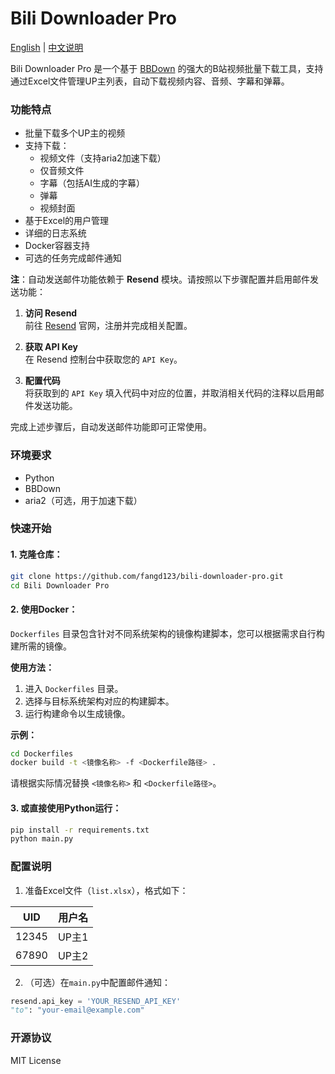 # Bili Downloader Pro

[English](README.md) | [中文说明](README_zh.md)

Bili Downloader Pro 是一个基于 [BBDown](https://github.com/nilaoda/BBDown) 的强大的B站视频批量下载工具，支持通过Excel文件管理UP主列表，自动下载视频内容、音频、字幕和弹幕。

### 功能特点

- 批量下载多个UP主的视频
- 支持下载：
  - 视频文件（支持aria2加速下载）
  - 仅音频文件
  - 字幕（包括AI生成的字幕）
  - 弹幕
  - 视频封面
- 基于Excel的用户管理
- 详细的日志系统
- Docker容器支持
- 可选的任务完成邮件通知

**注**：自动发送邮件功能依赖于 **Resend** 模块。请按照以下步骤配置并启用邮件发送功能：

1. **访问 Resend**  
   前往 [Resend](https://resend.com) 官网，注册并完成相关配置。

2. **获取 API Key**  
   在 Resend 控制台中获取您的 `API Key`。

3. **配置代码**  
   将获取到的 `API Key` 填入代码中对应的位置，并取消相关代码的注释以启用邮件发送功能。

完成上述步骤后，自动发送邮件功能即可正常使用。

### 环境要求

- Python
- BBDown
- aria2（可选，用于加速下载）

### 快速开始

#### 1. 克隆仓库：
```bash
git clone https://github.com/fangd123/bili-downloader-pro.git
cd Bili Downloader Pro
```

#### 2. 使用Docker：

`Dockerfiles` 目录包含针对不同系统架构的镜像构建脚本，您可以根据需求自行构建所需的镜像。

**使用方法：**

1. 进入 `Dockerfiles` 目录。
2. 选择与目标系统架构对应的构建脚本。
3. 运行构建命令以生成镜像。

**示例：**

```bash
cd Dockerfiles
docker build -t <镜像名称> -f <Dockerfile路径> .
```

请根据实际情况替换 `<镜像名称>` 和 `<Dockerfile路径>`。


#### 3. 或直接使用Python运行：
```bash
pip install -r requirements.txt
python main.py
```

### 配置说明

1. 准备Excel文件（`list.xlsx`），格式如下：

| UID | 用户名 |
|-----|--------|
| 12345 | UP主1 |
| 67890 | UP主2 |

2. （可选）在`main.py`中配置邮件通知：
```python
resend.api_key = 'YOUR_RESEND_API_KEY'
"to": "your-email@example.com"
```

### 开源协议

MIT License